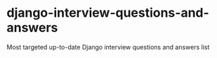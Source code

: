 # django-interview-questions-and-answers
Most targeted up-to-date Django interview questions and answers list
